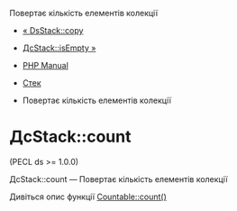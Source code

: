 Повертає кількість елементів колекції

-   [« DsStack::copy](ds-stack.copy.html)
    
-   [ДсStack::isEmpty »](ds-stack.isempty.html)
    
-   [PHP Manual](index.html)
    
-   [Стек](class.ds-stack.html)
    
-   Повертає кількість елементів колекції
    

# ДсStack::count

(PECL ds >= 1.0.0)

ДсStack::count — Повертає кількість елементів колекції

Дивіться опис функції [Countable::count()](countable.count.html)